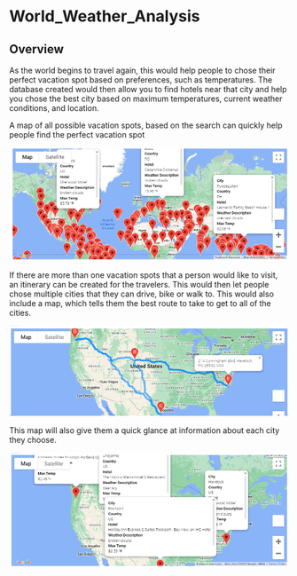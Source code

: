 # World_Weather_Analysis

## Overview

As the world begins to travel again, this would help people to chose their perfect vacation spot based on preferences, such as temperatures.  The database created would then allow you to find hotels near that city and help you chose the best city based on maximum temperatures, current weather conditions, and location.  

A map of all possible vacation spots, based on the search can quickly help people find the perfect vacation spot

![vacation search map](https://github.com/JulieHock/World_Weather_Analysis/blob/main/Vacation_Search/WeatherPy_Vacation_map.png)

If there are more than one vacation spots that a person would like to visit, an itinerary can be created for the travelers.  This would then let people chose multiple cities that they can drive, bike or walk to.  This would also include a map, which tells them the best route to take to get to all of the cities.  

![itinerary map](https://github.com/JulieHock/World_Weather_Analysis/blob/main/Vacation_Itinerary/WeatherPy_travel_map.png)

This map will also give them a quick glance at information about each city they choose.

![Itinerary map with markers](https://github.com/JulieHock/World_Weather_Analysis/blob/main/Vacation_Itinerary/WeatherPy_travel_map_markers.png)
